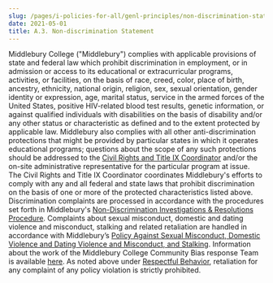 ```yaml
---
slug: /pages/i-policies-for-all/genl-principles/non-discrimination-statement
date: 2021-05-01
title: A.3. Non-discrimination Statement
---
```

Middlebury College ("Middlebury") complies with applicable provisions of state and federal law which prohibit discrimination in employment, or in admission or access to its educational or extracurricular programs, activities, or facilities, on the basis of race, creed, color, place of birth, ancestry, ethnicity, national origin, religion, sex, sexual orientation, gender identity or expression, age, marital status, service in the armed forces of the United States, positive HIV-related blood test results, genetic information, or against qualified individuals with disabilities on the basis of disability and/or any other status or characteristic as defined and to the extent protected by applicable law. Middlebury also complies with all other anti-discrimination protections that might be provided by particular states in which it operates educational programs; questions about the scope of any such protections should be addressed to the [Civil Rights and Title IX Coordinator](https://www.middlebury.edu/studentlife/doc/hro) and/or the on-site administrative representative for the particular program at issue. The Civil Rights and Title IX Coordinator coordinates Middlebury's efforts to comply with any and all federal and state laws that prohibit discrimination on the basis of one or more of the protected characteristics listed above. Discrimination complaints are processed in accordance with the procedures set forth in Middlebury's [Non-Discrimination Investigations & Resolutions Procedure](/pages/i-policies-for-all/non-discrim-policies/anti-harassment-discrimin). Complaints about sexual misconduct, domestic and dating violence and misconduct, stalking and related retaliation are handled in accordance with Middlebury’s [Policy Against Sexual Misconduct, Domestic Violence and Dating Violence and Misconduct, and Stalking](/assets/smdvs-prior-to-8-14-2020.pdf). Information about the work of the Middlebury College Community Bias response Team is available [here](https://www.middlebury.edu/about/handbook_old/student_policies/community-bias-response-team-policy). As noted above under [Respectful Behavior](/pages/i-policies-for-all/genl-principles/respectful-behavior), retaliation for any complaint of any policy violation is strictly prohibited.